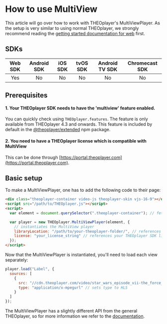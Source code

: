 # How to use MultiView

This article will go over how to work with THEOplayer's MultiViewPlayer. As the setup is very similar to using
normal THEOplayer, we strongly recommend reading the [getting started documentation for web](00-getting-started.md) first.

## SDKs

| Web SDK | Android SDK | iOS SDK | tvOS SDK | Android TV SDK | Chromecast SDK |
| :-----: | :---------: | :-----: | :------: | :------------: | :------------: |
|   Yes   |     No      |   No    |    No    |       No       |       No       |

## Prerequisites

#### 1. Your THEOplayer SDK needs to have the 'multiview' feature enabled.

You can quickly check using `THEOplayer.features`. The feature is only available from THEOplayer 4.3 and onwards.
This feature is included by default in the [@theoplayer/extended](https://www.npmjs.com/package/@theoplayer/extended) npm package.

#### 2. You need to have a THEOplayer license which is compatible with MultiView

This can be done through [https://portal.theoplayer.com](https://portal.theoplayer.com).

## Basic setup

To make a MultiViewPlayer, one has to add the following code to their page:

```html
<div class="theoplayer-container video-js theoplayer-skin vjs-16-9"></div>
<script src="/path/to/THEOplayer.js"></script>
<script>
  var element = document.querySelector(".theoplayer-container"); // fetch THEOplayer container div

  var player = new THEOplayer.MultiViewPlayer(element, {
    // instantiates the MultiView player
    libraryLocation: "/path/to/your-theoplayer-folder/", // references folder containing your THEOplayer library files (THEOplayer.js, ...)
    license: "your_license_string" // references your THEOplayer SDK license
  });
</script>
```

Now that the MultiViewPlayer is instantiated, you'll need to load each view separately:

```js
player.load("Label", {
  sources: [
    {
      src: "//cdn.theoplayer.com/video/star_wars_episode_vii-the_force_awakens_official_comic-con_2015_reel_(2015)/index.m3u8", // sets HLS source
      type: "application/x-mpegurl" // sets type to HLS
    }
  ]
});
```

The MultiViewPlayer has a slightly different API from the general THEOplayer, so for more information we refer to the [documentation](https://docs.theoplayer.com/api-reference/web/theoplayer.multiviewplayer.md).
